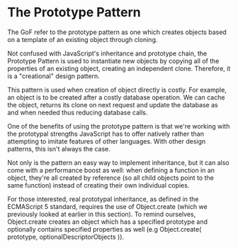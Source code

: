 # The Prototype Pattern

The GoF refer to the prototype pattern as one which creates objects based on a template of an existing object through cloning.

Not confused with JavaScript's inheritance and prototype chain, the Prototype Pattern is used to instantiate new objects by copying all of the properties of an existing object, creating an independent clone. Therefore, it is a "creational" design pattern.

This pattern is used when creation of object directly is costly. For example, an object is to be created after a costly database operation. We can cache the object, returns its clone on next request and update the database as and when needed thus reducing database calls.

One of the benefits of using the prototype pattern is that we're working with the prototypal strengths JavaScript has to offer natively rather than attempting to imitate features of other languages. With other design patterns, this isn't always the case.

Not only is the pattern an easy way to implement inheritance, but it can also come with a performance boost as well: when defining a function in an object, they're all created by reference (so all child objects point to the same function) instead of creating their own individual copies.

For those interested, real prototypal inheritance, as defined in the ECMAScript 5 standard, requires the use of Object.create (which we previously looked at earlier in this section). To remind ourselves, Object.create creates an object which has a specified prototype and optionally contains specified properties as well (e.g Object.create( prototype, optionalDescriptorObjects )).

